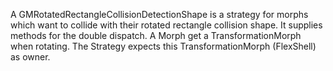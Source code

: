 A GMRotatedRectangleCollisionDetectionShape is a strategy for morphs which want to collide with their rotated rectangle collision shape.
It supplies methods for the double dispatch.
A Morph get a TransformationMorph when rotating. The Strategy expects this TransformationMorph (FlexShell) as owner.